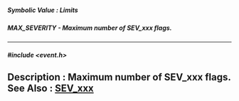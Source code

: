 ##### Symbolic Value : Limits
##### MAX_SEVERITY - Maximum number of SEV_xxx flags.
---
##### #include <event.h>
**Description :**
Maximum number of SEV_xxx flags.
**See Also :**
[SEV_xxx](D:/md_files/SEV_xxx.md)
---

